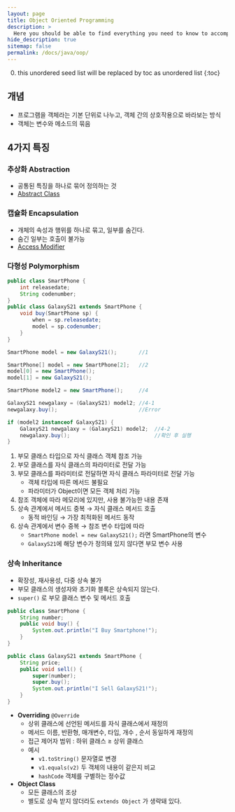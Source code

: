```yaml
---
layout: page
title: Object Oriented Programming
description: >
  Here you should be able to find everything you need to know to accomplish the most common tasks when blogging with Hydejack.
hide_description: true
sitemap: false
permalink: /docs/java/oop/
---
```

0. this unordered seed list will be replaced by toc as unordered list
{:toc}

## 개념
- 프로그램을 객체라는 기본 단위로 나누고, 객체 간의 상호작용으로 바라보는 방식
- 객체는 변수와 메소드의 묶음

## 4가지 특징
### 추상화 Abstraction
- 공통된 특징을 하나로 묶어 정의하는 것
- [Abstract Class](abstract_class.md)

### 캡슐화 Encapsulation
- 개체의 속성과 행위를 하나로 묶고, 일부를 숨긴다.
- 숨긴 일부는 호출이 불가능
- [Access Modifier](access_modifier.md)

### 다형성 Polymorphism
```java
public class SmartPhone {
	int releasedate;
	String codenumber;
}
public class GalaxyS21 extends SmartPhone {
	void buy(SmartPhone sp) {
		when = sp.releasedate;
		model = sp.codenumber;
	}
}

SmartPhone model = new GalaxyS21();       //1

SmartPhone[] model = new SmartPhone[2];   //2
model[0] = new SmartPhone();
model[1] = new GalaxyS21();

SmartPhone model2 = new SmartPhone();     //4

GalaxyS21 newgalaxy = (GalaxyS21) model2; //4-1
newgalaxy.buy();                          //Error

if (model2 instanceof GalaxyS21) {
	GalaxyS21 newgalaxy = (GalaxyS21) model2;  //4-2
	newgalaxy.buy();                           //확인 후 실행
}
```
1. 부모 클래스 타입으로 자식 클래스 객체 참조 가능
2. 부모 클래스를 자식 클래스의 파라미터로 전달 가능
3. 부모 클래스를 파라미터로 전달하면 자식 클래스 파라미터로 전달 가능
    - 객체 타입에 따른 메서드 불필요
    - 파라미터가 Object이면 모든 객체 처리 가능
4. 참조 객체에 따라 메모리에 있지만, 사용 불가능한 내용 존재
5. 상속 관계에서 메서드 중복 → 자식 클래스 메서드 호출
    - 동적 바인딩 → 가장 최적화된 메서드 동작
7. 상속 관계에서 변수 중복 → 참조 변수 타입에 따라
    - `SmartPhone model = new GalaxyS21();` 라면 SmartPhone의 변수
    - `GalaxyS21`에 해당 변수가 정의돼 있지 않다면 부모 변수 사용

### 상속 Inheritance
- 확장성, 재사용성, 다중 상속 불가
- 부모 클래스의 생성자와 초기화 블록은 상속되지 않는다.
- `super()` 로 부모 클래스 변수 및 메서드 호출  
```java
public class SmartPhone {
	String number;
	public void buy() {
		System.out.println("I Buy Smartphone!");
	}
}

public class GalaxyS21 extends SmartPhone {
	String price;
	public void sell() {
		super(number);
		super.buy();
		System.out.println("I Sell GalaxyS21!");
	}
}
```
- **Overriding** `@Override`
    - 상위 클래스에 선언된 메서드를 자식 클래스에서 재정의
    - 메서드 이름, 반환형, 매개변수, 타입, 개수 , 순서 동일하게 재정의
    - 접근 제어자 범위 : 하위 클래스 ≥ 상위 클래스
    - 예시
        - `v1.toString()` 문자열로 변경
        - `v1.equals(v2)` 두 객체의 내용이 같은지 비교
        - `hashCode` 객체를 구별하는 정수값
- **Object Class**
    - 모든 클래스의 조상
    - 별도로 상속 받지 않더라도 `extends Object` 가 생략돼 있다.
